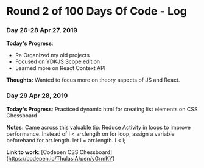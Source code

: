 # Round 2 of 100 Days Of Code - Log

### Day 26-28 Apr 27, 2019

**Today's Progress**: 
- Re Organized my old projects
- Focused on YDKJS Scope edition
- Learned more on React Context API 

**Thoughts:** Wanted to focus more on theory aspects of JS and React. 

### Day 29 Apr 28, 2019

**Today's Progress**: Practiced dynamic html for creating list elements on CSS Chessboard 

**Notes:** Came across this valuable tip: Reduce Activity in loops to improve performance. Instead of i < arr.length on for loop, assign a variable beforehand for arr.length. let l = arr.length. i < l;

**Link to work**: [Codepen CSS Chessboard] (https://codepen.io/ThulasiA/pen/yGrmKY)
